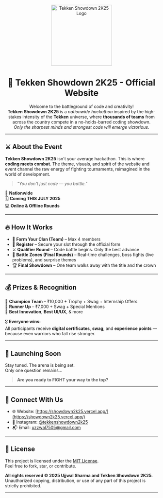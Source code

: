 <p align="center">
  <img src="https://res.cloudinary.com/dvmqxb8kd/image/upload/v1748073652/Gemini_Generated_Image_tm7pxbtm7pxbtm7p_kgcck3.png" alt="Tekken Showdown 2K25 Logo" width="200"/>
</p>

<h1 align="center">🥋 Tekken Showdown 2K25 - Official Website</h1>

<p align="center">
  Welcome to the battleground of code and creativity! <br />
  <strong>Tekken Showdown 2K25</strong> is a <em>nationwide hackathon</em> inspired by the high-stakes intensity of the <strong>Tekken</strong> universe, where <strong>thousands of teams</strong> from across the country compete in a no-holds-barred coding showdown.<br />
  <em>Only the sharpest minds and strongest code will emerge victorious.</em>
</p>

---

## ⚔️ About the Event

**Tekken Showdown 2K25** isn't your average hackathon. This is where **coding meets combat**. The theme, visuals, and spirit of the website and event channel the raw energy of fighting tournaments, reimagined in the world of development.

> _"You don't just code — you battle."_

📍 **Nationwide**  
🗓️ **Coming THIS JULY 2025**  
💻 **Online & Offline Rounds**

---

## 🔥 How It Works

- 👥 **Form Your Clan (Team)** – Max 4 members  
- 📝 **Register** – Secure your slot through the official form  
- ⚔️ **Qualifier Round** – Code battle begins. Only the best advance  
- 🧩 **Battle Zones (Final Rounds)** – Real-time challenges, boss fights (live problems), and surprise themes  
- 🏆 **Final Showdown** – One team walks away with the title and the crown

---

## 💰 Prizes & Recognition

🥇 **Champion Team** – ₹10,000 + Trophy + Swag + Internship Offers  
🥈 **Runner Up** – ₹7,000 + Swag + Special Mentions  
🥉 **Best Innovation**, **Best UI/UX**, & more

🎖️ **Everyone wins:**  
All participants receive **digital certificates**, **swag**, and **experience points** — because even warriors who fall rise stronger.

---

## 🚀 Launching Soon

Stay tuned. The arena is being set.  
Only one question remains...

> **Are you ready to FIGHT your way to the top?**

---

## 📲 Connect With Us

- 🌐 Website: [https://showdown2k25.vercel.app/](https://showdown2k25.vercel.app/)
- 📸 Instagram: [@tekkenshowdown2k25](https://www.instagram.com/tsd.2k25_hackathon?igsh=aXJ5bTBtZTRiZ2Vr&utm_source=qr)
- 📬 Email: [uzzwal7505@gmail.com](mailto:uzzwal7505@gmail.com)

---

## 📄 License

This project is licensed under the [MIT License](LICENSE).  
Feel free to fork, star, or contribute.

**All rights reserved © 2025 Ujjwal Sharma and Tekken Showdown 2K25.**  
Unauthorized copying, distribution, or use of any part of this project is strictly prohibited.

---
